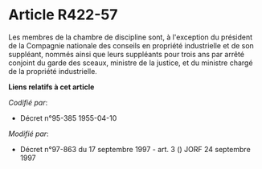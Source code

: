 # Article R422-57

Les membres de la chambre de discipline sont, à l'exception du président de la Compagnie nationale des conseils en propriété
industrielle et de son suppléant, nommés ainsi que leurs suppléants pour trois ans par arrêté conjoint du garde des sceaux,
ministre de la justice, et du ministre chargé de la propriété industrielle.

**Liens relatifs à cet article**

_Codifié par_:

  - Décret n°95-385 1955-04-10

_Modifié par_:

  - Décret n°97-863 du 17 septembre 1997 - art. 3 () JORF 24 septembre 1997
